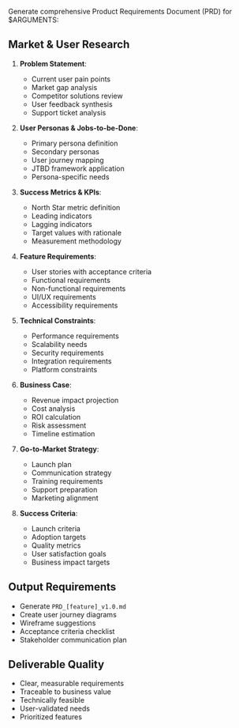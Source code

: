Generate comprehensive Product Requirements Document (PRD) for $ARGUMENTS:

## Market & User Research
1. **Problem Statement**:
   - Current user pain points
   - Market gap analysis
   - Competitor solutions review
   - User feedback synthesis
   - Support ticket analysis

2. **User Personas & Jobs-to-be-Done**:
   - Primary persona definition
   - Secondary personas
   - User journey mapping
   - JTBD framework application
   - Persona-specific needs

3. **Success Metrics & KPIs**:
   - North Star metric definition
   - Leading indicators
   - Lagging indicators
   - Target values with rationale
   - Measurement methodology

4. **Feature Requirements**:
   - User stories with acceptance criteria
   - Functional requirements
   - Non-functional requirements
   - UI/UX requirements
   - Accessibility requirements

5. **Technical Constraints**:
   - Performance requirements
   - Scalability needs
   - Security requirements
   - Integration requirements
   - Platform constraints

6. **Business Case**:
   - Revenue impact projection
   - Cost analysis
   - ROI calculation
   - Risk assessment
   - Timeline estimation

7. **Go-to-Market Strategy**:
   - Launch plan
   - Communication strategy
   - Training requirements
   - Support preparation
   - Marketing alignment

8. **Success Criteria**:
   - Launch criteria
   - Adoption targets
   - Quality metrics
   - User satisfaction goals
   - Business impact targets

## Output Requirements
- Generate `PRD_[feature]_v1.0.md`
- Create user journey diagrams
- Wireframe suggestions
- Acceptance criteria checklist
- Stakeholder communication plan

## Deliverable Quality
- Clear, measurable requirements
- Traceable to business value
- Technically feasible
- User-validated needs
- Prioritized features
